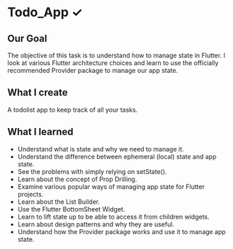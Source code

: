 # Todo_App ✓

## Our Goal

The objective of this task is to understand how to manage state in Flutter. I look at various Flutter architecture choices and learn to use the officially recommended Provider package to manage our app state.


## What I create

A todolist app to keep track of all your tasks.

## What I learned

- Understand what is state and why we need to manage it.
- Understand the difference between ephemeral (local) state and app state.
- See the problems with simply relying on setState().
- Learn about the concept of Prop Drilling.
- Examine various popular ways of managing app state for Flutter projects.
- Learn about the List Builder.
- Use the Flutter BottomSheet Widget.
- Learn to lift state up to be able to access it from children widgets.
- Learn about design patterns and why they are useful.
- Understand how the Provider package works and use it to manage app state.
